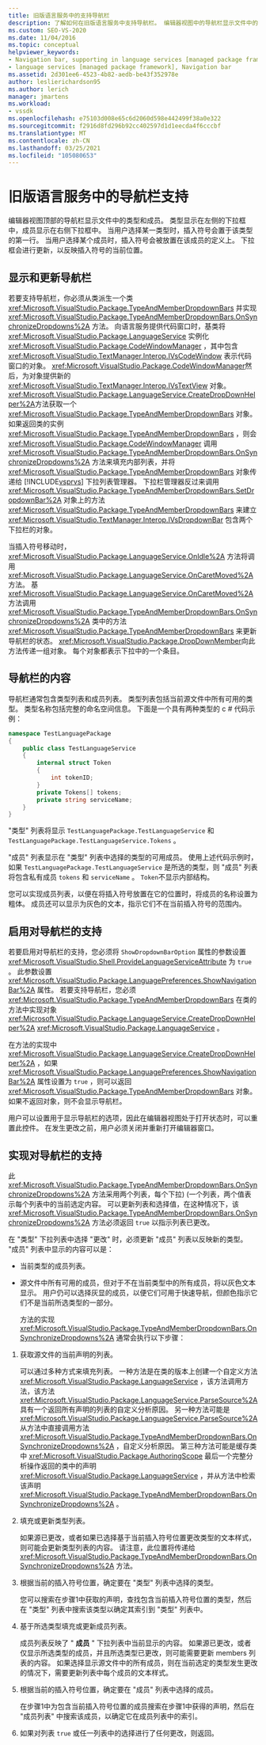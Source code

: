 ```yaml
---
title: 旧版语言服务中的支持导航栏
description: 了解如何在旧版语言服务中支持导航栏。 编辑器视图中的导航栏显示文件中的类型和成员。
ms.custom: SEO-VS-2020
ms.date: 11/04/2016
ms.topic: conceptual
helpviewer_keywords:
- Navigation bar, supporting in language services [managed package framework]
- language services [managed package framework], Navigation bar
ms.assetid: 2d301ee6-4523-4b82-aedb-be43f352978e
author: leslierichardson95
ms.author: lerich
manager: jmartens
ms.workload:
- vssdk
ms.openlocfilehash: e75103d008e65c6d2060d598e442499f38a0e322
ms.sourcegitcommit: f2916d8fd296b92cc402597d1d1eecda4f6cccbf
ms.translationtype: MT
ms.contentlocale: zh-CN
ms.lasthandoff: 03/25/2021
ms.locfileid: "105080653"
---
```

# <a name="support-for-the-navigation-bar-in-a-legacy-language-service"></a>旧版语言服务中的导航栏支持
编辑器视图顶部的导航栏显示文件中的类型和成员。 类型显示在左侧的下拉框中，成员显示在右侧下拉框中。 当用户选择某一类型时，插入符号会置于该类型的第一行。 当用户选择某个成员时，插入符号会被放置在该成员的定义上。 下拉框会进行更新，以反映插入符号的当前位置。

## <a name="displaying-and-updating-the-navigation-bar"></a>显示和更新导航栏
 若要支持导航栏，你必须从类派生一个类 <xref:Microsoft.VisualStudio.Package.TypeAndMemberDropdownBars> 并实现 <xref:Microsoft.VisualStudio.Package.TypeAndMemberDropdownBars.OnSynchronizeDropdowns%2A> 方法。 向语言服务提供代码窗口时，基类将 <xref:Microsoft.VisualStudio.Package.LanguageService> 实例化 <xref:Microsoft.VisualStudio.Package.CodeWindowManager> ，其中包含 <xref:Microsoft.VisualStudio.TextManager.Interop.IVsCodeWindow> 表示代码窗口的对象。 <xref:Microsoft.VisualStudio.Package.CodeWindowManager>然后，为对象提供新的 <xref:Microsoft.VisualStudio.TextManager.Interop.IVsTextView> 对象。 <xref:Microsoft.VisualStudio.Package.LanguageService.CreateDropDownHelper%2A>方法获取一个 <xref:Microsoft.VisualStudio.Package.TypeAndMemberDropdownBars> 对象。 如果返回类的实例 <xref:Microsoft.VisualStudio.Package.TypeAndMemberDropdownBars> ，则会 <xref:Microsoft.VisualStudio.Package.CodeWindowManager> 调用 <xref:Microsoft.VisualStudio.Package.TypeAndMemberDropdownBars.OnSynchronizeDropdowns%2A> 方法来填充内部列表，并将 <xref:Microsoft.VisualStudio.Package.TypeAndMemberDropdownBars> 对象传递给 [!INCLUDE[vsprvs](../../code-quality/includes/vsprvs_md.md)] 下拉列表管理器。 下拉栏管理器反过来调用 <xref:Microsoft.VisualStudio.Package.TypeAndMemberDropdownBars.SetDropdownBar%2A> 对象上的方法 <xref:Microsoft.VisualStudio.Package.TypeAndMemberDropdownBars> 来建立 <xref:Microsoft.VisualStudio.TextManager.Interop.IVsDropdownBar> 包含两个下拉栏的对象。

 当插入符号移动时， <xref:Microsoft.VisualStudio.Package.LanguageService.OnIdle%2A> 方法将调用 <xref:Microsoft.VisualStudio.Package.LanguageService.OnCaretMoved%2A> 方法。 基 <xref:Microsoft.VisualStudio.Package.LanguageService.OnCaretMoved%2A> 方法调用 <xref:Microsoft.VisualStudio.Package.TypeAndMemberDropdownBars.OnSynchronizeDropdowns%2A> 类中的方法 <xref:Microsoft.VisualStudio.Package.TypeAndMemberDropdownBars> 来更新导航栏的状态。 <xref:Microsoft.VisualStudio.Package.DropDownMember>向此方法传递一组对象。 每个对象都表示下拉中的一个条目。

## <a name="the-contents-of-the-navigation-bar"></a>导航栏的内容
 导航栏通常包含类型列表和成员列表。 类型列表包括当前源文件中所有可用的类型。 类型名称包括完整的命名空间信息。 下面是一个具有两种类型的 c # 代码示例：

```csharp
namespace TestLanguagePackage
{
    public class TestLanguageService
    {
        internal struct Token
        {
            int tokenID;
        }
        private Tokens[] tokens;
        private string serviceName;
    }
}
```

 "类型" 列表将显示 `TestLanguagePackage.TestLanguageService` 和 `TestLanguagePackage.TestLanguageService.Tokens` 。

 "成员" 列表显示在 "类型" 列表中选择的类型的可用成员。 使用上述代码示例时，如果 `TestLanguagePackage.TestLanguageService` 是所选的类型，则 "成员" 列表将包含私有成员 `tokens` 和 `serviceName` 。 `Token`不显示内部结构。

 您可以实现成员列表，以便在将插入符号放置在它的位置时，将成员的名称设置为粗体。 成员还可以显示为灰色的文本，指示它们不在当前插入符号的范围内。

## <a name="enabling-support-for-the-navigation-bar"></a>启用对导航栏的支持
 若要启用对导航栏的支持，您必须将 `ShowDropdownBarOption` 属性的参数设置 <xref:Microsoft.VisualStudio.Shell.ProvideLanguageServiceAttribute> 为 `true` 。 此参数设置 <xref:Microsoft.VisualStudio.Package.LanguagePreferences.ShowNavigationBar%2A> 属性。 若要支持导航栏，您必须 <xref:Microsoft.VisualStudio.Package.TypeAndMemberDropdownBars> 在类的方法中实现对象 <xref:Microsoft.VisualStudio.Package.LanguageService.CreateDropDownHelper%2A> <xref:Microsoft.VisualStudio.Package.LanguageService> 。

 在方法的实现中 <xref:Microsoft.VisualStudio.Package.LanguageService.CreateDropDownHelper%2A> ，如果 <xref:Microsoft.VisualStudio.Package.LanguagePreferences.ShowNavigationBar%2A> 属性设置为 `true` ，则可以返回 <xref:Microsoft.VisualStudio.Package.TypeAndMemberDropdownBars> 对象。 如果不返回对象，则不会显示导航栏。

 用户可以设置用于显示导航栏的选项，因此在编辑器视图处于打开状态时，可以重置此控件。 在发生更改之前，用户必须关闭并重新打开编辑器窗口。

## <a name="implementing-support-for-the-navigation-bar"></a>实现对导航栏的支持
 此 <xref:Microsoft.VisualStudio.Package.TypeAndMemberDropdownBars.OnSynchronizeDropdowns%2A> 方法采用两个列表，每个下拉)  (一个列表，两个值表示每个列表中的当前选定内容。 可以更新列表和选择值，在这种情况下，该 <xref:Microsoft.VisualStudio.Package.TypeAndMemberDropdownBars.OnSynchronizeDropdowns%2A> 方法必须返回 `true` 以指示列表已更改。

 在 "类型" 下拉列表中选择 "更改" 时，必须更新 "成员" 列表以反映新的类型。 "成员" 列表中显示的内容可以是：

- 当前类型的成员列表。

- 源文件中所有可用的成员，但对于不在当前类型中的所有成员，将以灰色文本显示。 用户仍可以选择灰显的成员，以便它们可用于快速导航，但颜色指示它们不是当前所选类型的一部分。

  方法的实现 <xref:Microsoft.VisualStudio.Package.TypeAndMemberDropdownBars.OnSynchronizeDropdowns%2A> 通常会执行以下步骤：

1. 获取源文件的当前声明的列表。

     可以通过多种方式来填充列表。 一种方法是在类的版本上创建一个自定义方法 <xref:Microsoft.VisualStudio.Package.LanguageService> ，该方法调用方法，该方法 <xref:Microsoft.VisualStudio.Package.LanguageService.ParseSource%2A> 具有一个返回所有声明的列表的自定义分析原因。 另一种方法可能是 <xref:Microsoft.VisualStudio.Package.LanguageService.ParseSource%2A> 从方法中直接调用方法 <xref:Microsoft.VisualStudio.Package.TypeAndMemberDropdownBars.OnSynchronizeDropdowns%2A> ，自定义分析原因。 第三种方法可能是缓存类中 <xref:Microsoft.VisualStudio.Package.AuthoringScope> 最后一个完整分析操作返回的类中的声明 <xref:Microsoft.VisualStudio.Package.LanguageService> ，并从方法中检索该声明 <xref:Microsoft.VisualStudio.Package.TypeAndMemberDropdownBars.OnSynchronizeDropdowns%2A> 。

2. 填充或更新类型列表。

     如果源已更改，或者如果已选择基于当前插入符号位置更改类型的文本样式，则可能会更新类型列表的内容。 请注意，此位置将传递给 <xref:Microsoft.VisualStudio.Package.TypeAndMemberDropdownBars.OnSynchronizeDropdowns%2A> 方法。

3. 根据当前的插入符号位置，确定要在 "类型" 列表中选择的类型。

     您可以搜索在步骤1中获取的声明，查找包含当前插入符号位置的类型，然后在 "类型" 列表中搜索该类型以确定其索引到 "类型" 列表中。

4. 基于所选类型填充或更新成员列表。

     成员列表反映了 " **成员** " 下拉列表中当前显示的内容。 如果源已更改，或者仅显示所选类型的成员，并且所选类型已更改，则可能需要更新 members 列表的内容。 如果选择显示源文件中的所有成员，则在当前选定的类型发生更改的情况下，需要更新列表中每个成员的文本样式。

5. 根据当前的插入符号位置，确定要在 "成员" 列表中选择的成员。

     在步骤1中为包含当前插入符号位置的成员搜索在步骤1中获得的声明，然后在 "成员列表" 中搜索该成员，以确定它在成员列表中的索引。

6. 如果对列表 `true` 或任一列表中的选择进行了任何更改，则返回。
